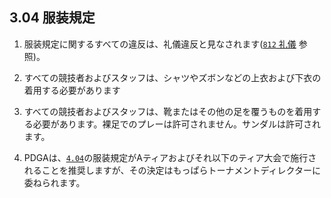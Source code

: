 ## 3.04 服装規定

1. 服装規定に関するすべての違反は、礼儀違反と見なされます([`812` 礼儀](ordg/812) 参照)。

1. すべての競技者およびスタッフは、シャツやズボンなどの上衣および下衣の着用する必要があります

1. すべての競技者およびスタッフは、靴またはその他の足を覆うものを着用する必要があります。裸足でのプレーは許可されません。サンダルは許可されます。

1. PDGAは、[`4.04`](#プレーヤーの行動規範)の服装規定がAティアおよびそれ以下のティア大会で施行されることを推奨しますが、その決定はもっぱらトーナメントディレクターに委ねられます。
